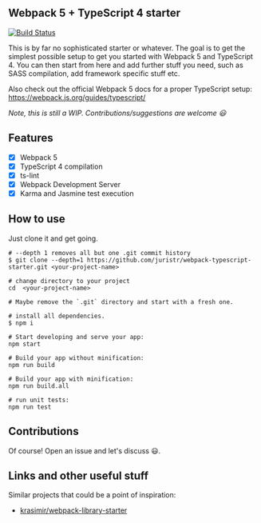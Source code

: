 Webpack 5 + TypeScript 4 starter
------------------------------

[![Build Status](https://travis-ci.org/laurianti/webpack-5.svg?branch=master)](https://travis-ci.org/laurianti/webpack-5)

This is by far no sophisticated starter or whatever. The goal is to get the simplest possible setup to get you started with Webpack 5 and TypeScript 4. You can then start from here and add further stuff you need, such as SASS compilation, add framework specific stuff etc.

Also check out the official Webpack 5 docs for a proper TypeScript setup: https://webpack.js.org/guides/typescript/

_Note, this is still a WIP. Contributions/suggestions are welcome :smiley:_

## Features

- [x] Webpack 5
- [x] TypeScript 4 compilation
- [x] ts-lint
- [x] Webpack Development Server
- [x] Karma and Jasmine test execution

## How to use

Just clone it and get going.

```
# --depth 1 removes all but one .git commit history
$ git clone --depth=1 https://github.com/juristr/webpack-typescript-starter.git <your-project-name>

# change directory to your project
cd  <your-project-name>

# Maybe remove the `.git` directory and start with a fresh one.

# install all dependencies.
$ npm i

# Start developing and serve your app:
npm start

# Build your app without minification: 
npm run build

# Build your app with minification: 
npm run build.all

# run unit tests:
npm run test
```
## Contributions

Of course! Open an issue and let's discuss :smiley:.

## Links and other useful stuff

Similar projects that could be a point of inspiration:

- [krasimir/webpack-library-starter](https://github.com/krasimir/webpack-library-starter)

